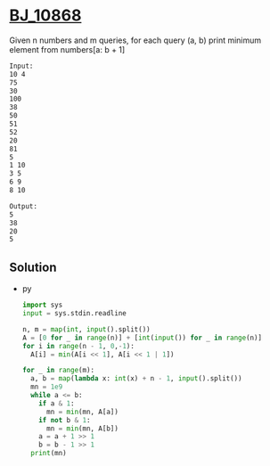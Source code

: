 # [BJ_10868](https://acmicpc.net/problem/10868)

Given n numbers and m queries, for each query (a, b) print minimum element from numbers[a: b + 1]

```txt
Input:
10 4
75
30
100
38
50
51
52
20
81
5
1 10
3 5
6 9
8 10

Output:
5
38
20
5
```

## Solution

* py

  ```py
  import sys
  input = sys.stdin.readline

  n, m = map(int, input().split())
  A = [0 for _ in range(n)] + [int(input()) for _ in range(n)]
  for i in range(n - 1, 0,-1):
    A[i] = min(A[i << 1], A[i << 1 | 1])

  for _ in range(m):
    a, b = map(lambda x: int(x) + n - 1, input().split())
    mn = 1e9
    while a <= b:
      if a & 1:
        mn = min(mn, A[a])
      if not b & 1:
        mn = min(mn, A[b])
      a = a + 1 >> 1
      b = b - 1 >> 1
    print(mn)
  ```
